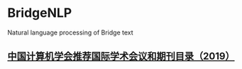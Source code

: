# BridgeNLP
Natural language processing of Bridge text  
###      
## [中国计算机学会推荐国际学术会议和期刊目录（2019）](https://github.com/chongqing-jiaotong-university-ai-lab/BridgeNLP/blob/master/%E3%80%8A%E4%B8%AD%E5%9B%BD%E8%AE%A1%E7%AE%97%E6%9C%BA%E5%AD%A6%E4%BC%9A%E6%8E%A8%E8%8D%90%E5%9B%BD%E9%99%85%E5%AD%A6%E6%9C%AF%E4%BC%9A%E8%AE%AE%E5%92%8C%E6%9C%9F%E5%88%8A%E7%9B%AE%E5%BD%95%EF%BC%882019%EF%BC%89%E3%80%8B.pdf)
